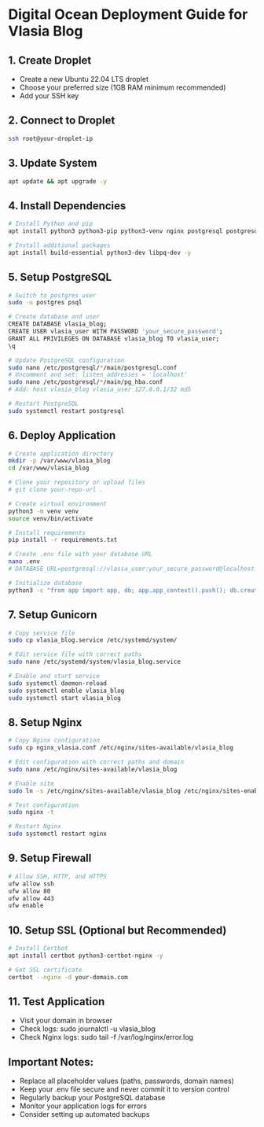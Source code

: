 # Digital Ocean Deployment Guide for Vlasia Blog

## 1. Create Droplet
- Create a new Ubuntu 22.04 LTS droplet
- Choose your preferred size (1GB RAM minimum recommended)
- Add your SSH key

## 2. Connect to Droplet
```bash
ssh root@your-droplet-ip
```

## 3. Update System
```bash
apt update && apt upgrade -y
```

## 4. Install Dependencies
```bash
# Install Python and pip
apt install python3 python3-pip python3-venv nginx postgresql postgresql-contrib -y

# Install additional packages
apt install build-essential python3-dev libpq-dev -y
```

## 5. Setup PostgreSQL
```bash
# Switch to postgres user
sudo -u postgres psql

# Create database and user
CREATE DATABASE vlasia_blog;
CREATE USER vlasia_user WITH PASSWORD 'your_secure_password';
GRANT ALL PRIVILEGES ON DATABASE vlasia_blog TO vlasia_user;
\q

# Update PostgreSQL configuration
sudo nano /etc/postgresql/*/main/postgresql.conf
# Uncomment and set: listen_addresses = 'localhost'
sudo nano /etc/postgresql/*/main/pg_hba.conf
# Add: host vlasia_blog vlasia_user 127.0.0.1/32 md5

# Restart PostgreSQL
sudo systemctl restart postgresql
```

## 6. Deploy Application
```bash
# Create application directory
mkdir -p /var/www/vlasia_blog
cd /var/www/vlasia_blog

# Clone your repository or upload files
# git clone your-repo-url .

# Create virtual environment
python3 -m venv venv
source venv/bin/activate

# Install requirements
pip install -r requirements.txt

# Create .env file with your database URL
nano .env
# DATABASE_URL=postgresql://vlasia_user:your_secure_password@localhost:5432/vlasia_blog

# Initialize database
python3 -c "from app import app, db; app.app_context().push(); db.create_all()"
```

## 7. Setup Gunicorn
```bash
# Copy service file
sudo cp vlasia_blog.service /etc/systemd/system/

# Edit service file with correct paths
sudo nano /etc/systemd/system/vlasia_blog.service

# Enable and start service
sudo systemctl daemon-reload
sudo systemctl enable vlasia_blog
sudo systemctl start vlasia_blog
```

## 8. Setup Nginx
```bash
# Copy Nginx configuration
sudo cp nginx_vlasia.conf /etc/nginx/sites-available/vlasia_blog

# Edit configuration with correct paths and domain
sudo nano /etc/nginx/sites-available/vlasia_blog

# Enable site
sudo ln -s /etc/nginx/sites-available/vlasia_blog /etc/nginx/sites-enabled/

# Test configuration
sudo nginx -t

# Restart Nginx
sudo systemctl restart nginx
```

## 9. Setup Firewall
```bash
# Allow SSH, HTTP, and HTTPS
ufw allow ssh
ufw allow 80
ufw allow 443
ufw enable
```

## 10. Setup SSL (Optional but Recommended)
```bash
# Install Certbot
apt install certbot python3-certbot-nginx -y

# Get SSL certificate
certbot --nginx -d your-domain.com
```

## 11. Test Application
- Visit your domain in browser
- Check logs: sudo journalctl -u vlasia_blog
- Check Nginx logs: sudo tail -f /var/log/nginx/error.log

## Important Notes:
- Replace all placeholder values (paths, passwords, domain names)
- Keep your .env file secure and never commit it to version control
- Regularly backup your PostgreSQL database
- Monitor your application logs for errors
- Consider setting up automated backups
